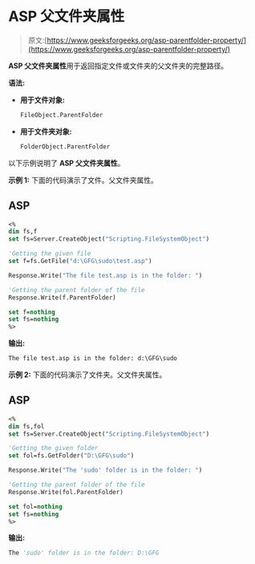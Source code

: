 # ASP 父文件夹属性

> 原文:[https://www.geeksforgeeks.org/asp-parentfolder-property/](https://www.geeksforgeeks.org/asp-parentfolder-property/)

**ASP 父文件夹属性**用于返回指定文件或文件夹的父文件夹的完整路径。

**语法:**

*   **用于文件对象:**

    ```vb
    FileObject.ParentFolder
    ```

*   **用于文件夹对象:**

    ```vb
    FolderObject.ParentFolder
    ```

以下示例说明了 **ASP 父文件夹属性**。

**示例 1:** 下面的代码演示了文件。父文件夹属性。

## ASP

```vb
<%
dim fs,f
set fs=Server.CreateObject("Scripting.FileSystemObject")

'Getting the given file
set f=fs.GetFile("d:\GFG\sudo\test.asp")

Response.Write("The file test.asp is in the folder: ")

'Getting the parent folder of the file
Response.Write(f.ParentFolder)

set f=nothing
set fs=nothing
%>
```

**输出:**

```vb
The file test.asp is in the folder: d:\GFG\sudo
```

**示例 2:** 下面的代码演示了文件夹。父文件夹属性。

## ASP

```vb
<%
dim fs,fol
set fs=Server.CreateObject("Scripting.FileSystemObject")

'Getting the given folder
set fol=fs.GetFolder("D:\GFG\sudo")

Response.Write("The 'sudo' folder is in the folder: ")

'Getting the parent folder of the file
Response.Write(fol.ParentFolder)

set fol=nothing
set fs=nothing
%>
```

**输出:**

```vb
The 'sudo' folder is in the folder: D:\GFG
```
